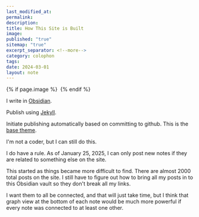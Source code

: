 ```yaml
---
last_modified_at: 
permalink: 
description: 
title: How This Site is Built
image: 
published: "true"
sitemap: "true"
excerpt_separator: <!--more-->
category: colophon
tags: 
date: 2024-03-01
layout: note
---
```



{% if page.image %} <img src="{{ page.image }}" alt=""> {% endif %}

I write in [Obsidian](https://obsidian.md). 

Publish using [Jekyll](https://jekyllrb.com).

Initiate publishing automatically based on committing to github. This is the [base theme](https://maximevaillancourt.com/blog/setting-up-your-own-digital-garden-with-jekyll).

I'm not a coder, but I can still do this. 

I do have a rule. As of January 25, 2025, I can only post new notes if they are related to something else on the site. 

This started as things became more difficult to find. There are almost 2000 total posts on the site. I still have to figure out how to bring all my posts in to this Obsidian vault so they don't break all my links. 

I want them to all be connected, and that will just take time, but I think that graph view at the bottom of each note would be much more powerful if every note was connected to at least one other. 
